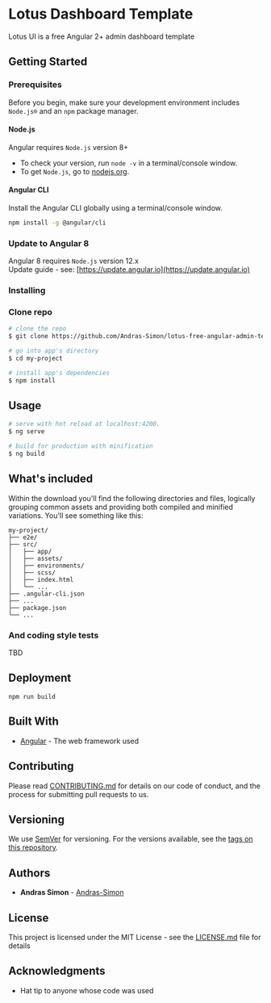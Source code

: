 # Lotus Dashboard Template

Lotus UI is a free Angular 2+ admin dashboard template

## Getting Started
### Prerequisites

Before you begin, make sure your development environment includes `Node.js®` and an `npm` package manager.

#### Node.js
Angular requires `Node.js` version 8+

- To check your version, run `node -v` in a terminal/console window.
- To get `Node.js`, go to [nodejs.org](https://nodejs.org/).

#### Angular CLI
Install the Angular CLI globally using a terminal/console window.
```bash
npm install -g @angular/cli
```

### Update to Angular 8
Angular 8 requires `Node.js` version 12.x   
Update guide - see: [https://update.angular.io](https://update.angular.io)

### Installing

### Clone repo

``` bash
# clone the repo
$ git clone https://github.com/Andras-Simon/lotus-free-angular-admin-template my-project

# go into app's directory
$ cd my-project

# install app's dependencies
$ npm install
```

## Usage

``` bash
# serve with hot reload at localhost:4200.
$ ng serve

# build for production with minification
$ ng build
```

## What's included

Within the download you'll find the following directories and files, logically grouping common assets and providing both compiled and minified variations. You'll see something like this:

```
my-project/
├── e2e/
├── src/
│   ├── app/
│   ├── assets/
│   ├── environments/
│   ├── scss/
│   ├── index.html
│   └── ...
├── .angular-cli.json
├── ...
├── package.json
└── ...
```
### And coding style tests

TBD

## Deployment

```
npm run build
```

## Built With

* [Angular](https://angular.io/) - The web framework used

## Contributing

Please read [CONTRIBUTING.md](https://github.com/Andras-Simon/lotus-free-angular-admin-template) for details on our code of conduct, and the process for submitting pull requests to us.

## Versioning

We use [SemVer](http://semver.org/) for versioning. For the versions available, see the [tags on this repository](https://github.com/Andras-Simon/lotus-free-angular-admin-template/tags). 

## Authors

* **Andras Simon** - [Andras-Simon](https://github.com/Andras-Simon)

## License

This project is licensed under the MIT License - see the [LICENSE.md](LICENSE.md) file for details

## Acknowledgments

* Hat tip to anyone whose code was used
